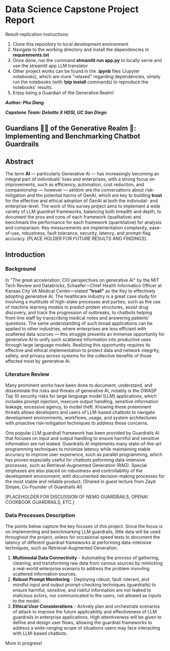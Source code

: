 # Data Science Capstone Project Report

Result-replication instructions:

1. Clone this repository to local development environment
2. Navigate to the working directory and install the dependencies in **requirements.txt**
3. Once done, run the command **streamlit run app.py** to locally serve and use the streamlit app LLM translator
4. Other project works can be found in the **.ipynb** files (Jupyter notebooks), which are more "relaxed" regarding dependencies, simply run the notebooks (with **!pip install** commands) to reproduce the notebooks' results.
5. Enjoy being a Guardian of the Generative Realm!

<em>**Author: Phu Dang**</em>

<em>**Capstone Team: Deloitte X HDSI, UC San Diego**</em>

## Guardians 🦹‍♀️ of the Generative Realm 👾: Implementing and Benchmarking Chatbot Guardrails

## Abstract
The term **AI** — particularly Generative AI — has increasingly becoming an integral part of individuals' lives and enterprises, with a strong focus on improvements, such as efficiency, automation, cost reduction, and companionship — however — seldom are the conversations about risk-mitigation and the potential harms of GenAI, which are key to building **trust** for the effective and ethical adoption of GenAI at both the indiviudal- and enterprise-level. The work of this survey project aims to implement a wide variety of LLM guardrail frameworks, balancing both breadth and depth, to document the pros and cons of each framework (qualitative) and benchmark the performance for each framework (quantitative) for analysis and comparison. Key measurements are implementation complexity, ease-of-use, robustness, fault tolerance, security, latency, and prompt-flag accuracy. [PLACE HOLDER FOR FUTURE RESULTS AND FINDINGS].

## Introduction
### Background
In "The great acceleration: CIO perspectives on generative AI" by the MIT Tech Review and Databricks, Schaefer—Chief Health Informatics Officer at Kansas City VA Medical Center—stated **"trust"** as the Key to effectively adopting generative AI. The healthcare industry is a great case study for involving a multitude of high-stake processes and parties, such as the use of machine learning models to predict protein structures, assist drug discovery, and track the progression of outbreaks, to chatbots helping front-line staff by transcribing medical notes and answering patients' questions. The same understanding of such broad applications can be applied to other industries, where enterprises are less efficient with scattered data sources — this struggle presents an immense opportunity for generative AI to unify such scattered information into productive uses through large language models. Realizing this opportunity requires its effective and ethical implementation to protect data and network integrity, safety, and privacy across systems for the collective benefits of those affected most by generative AI.

### Literature Review
Many prominent works have been done to document, understand, and disseminate the risks and threats of generative AI, notably is the OWASP Top 10 security risks for large language model (LLM) applications, which includes prompt injection, insecure output handling, sensitive information leakage, excessive agency, to model theft. Knowing these preeminent threats allows developers and users of LLM-based chatbots to navigate development environments, workflows, usage, and system architectures with proactive risk-mitigation techniques to address these concerns. 

One popular LLM guardrail framework has been provided by Guardrails AI that focuses on input and output handling to ensure harmful and sensitive information are not leaked. Guardrails AI implements many state-of-the-art programming techniques to minimize latency while maintaining stable accuracy to improve user experience, such as parallel programming, which has proven especially useful for chatbots peforming data-intensive processes, such as Retrieval-Augmented Generation (RAG). Special emphases are also placed on robustness and controllabiltiy of the development environment, with documented decision-making processes for the most stable and reliable product. (Shared in guest lecture from Zayd Simjee, Co-Founder of Guardrails AI) 

[PLACEHOLDER FOR DISCUSSION OF NEMO GUARDRAILS, OPENAI COOKBOOK GUARDRAILS, ETC.]

### Data Processes Description
The points below capture the key focuses of this project. Since the focus is on implementing and benchmarking LLM guardrails, little data will be used throughout the project, unless for occasional speed tests to document the latency of different guardrail frameworks at performing data-intensive techniques, such as Retrieval-Augmented Generation.
1. **Multimodal Data Connectivity** - Automating the process of gathering, cleaning, and transforming raw data from various sources by mimicking a real-world enterprise scenario to address the problem invovling scattered information sources.
2. **Robust Prompt Monitoring** - Deploying robust, fault rolerant, and mindful input and output prompt-checking techniques (guardrails) to ensure harmful, sensitive, and riskful information are not leaked to malicious actors, nor communicated to the users, not allowed as inputs to the model.  
3. **Ethical User Considerations** - Actively plan and orchestrate scenarios of attack to improve the future applicability and effectiveness of LLM guardrails in enterprise applications. High attentiveness will be given to define and design user flows, allowing the guardrail frameworks to address a wide-ranging scope of situations users may face interacting with LLM-based chatbots. 


More in progress!